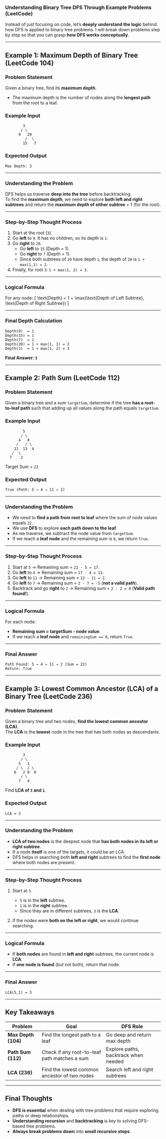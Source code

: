 ### **Understanding Binary Tree DFS Through Example Problems (LeetCode)**  

Instead of just focusing on code, let’s **deeply understand the logic** behind how DFS is applied to binary tree problems. I will break down problems step by step so that you can grasp **how DFS works conceptually**.

---

## **Example 1: Maximum Depth of Binary Tree (LeetCode 104)**  
### **Problem Statement**  
Given a binary tree, find its **maximum depth**.  
- The maximum depth is the number of nodes along the **longest path** from the root to a leaf.

### **Example Input**
```
        3
       / \
      9   20
         /  \
        15   7
```
### **Expected Output**  
```
Max Depth: 3
```

---

### **Understanding the Problem**
DFS helps us traverse **deep into the tree** before backtracking.  
To find the **maximum depth**, we need to explore **both left and right subtrees** and return the **maximum depth of either subtree** + 1 (for the root).

---

### **Step-by-Step Thought Process**
1. Start at the root (`3`).
2. Go **left** to `9`. It has no children, so its depth is `1`.
3. Go **right** to `20`.
   - Go **left** to `15` (Depth = 1).
   - Go **right** to `7` (Depth = 1).
   - Since both subtrees of `20` have depth `1`, the depth of `20` is `1 + max(1,1) = 2`.
4. Finally, for root `3`: `1 + max(1, 2) = 3`.

---

### **Logical Formula**
For any node:
\[
\text{Depth} = 1 + \max(\text{Depth of Left Subtree}, \text{Depth of Right Subtree})
\]

---

### **Final Depth Calculation**
```
Depth(9)  = 1
Depth(15) = 1
Depth(7)  = 1
Depth(20) = 1 + max(1, 1) = 2
Depth(3)  = 1 + max(1, 2) = 3
```
**Final Answer: `3`**

---

## **Example 2: Path Sum (LeetCode 112)**  
### **Problem Statement**  
Given a binary tree and a sum `targetSum`, determine if the tree **has a root-to-leaf path** such that adding up all values along the path equals `targetSum`.

### **Example Input**
```
        5
       / \
      4   8
     /   / \
    11  13  4
   /  \
  7    2
```
Target Sum = `22`

### **Expected Output**  
```
True (Path: 5 → 4 → 11 → 2)
```

---

### **Understanding the Problem**
- We need to **find a path from root to leaf** where the sum of node values equals `22`.
- We use **DFS** to explore **each path down to the leaf**.
- As we traverse, we subtract the node value from `targetSum`.
- If we reach a **leaf node** and the remaining sum is `0`, we return `True`.

---

### **Step-by-Step Thought Process**
1. Start at `5` → Remaining sum = `22 - 5 = 17`.
2. Go **left** to `4` → Remaining sum = `17 - 4 = 13`.
3. Go **left** to `11` → Remaining sum = `13 - 11 = 2`.
4. Go **left** to `7` → Remaining sum = `2 - 7 = -5` (**not a valid path**).
5. Backtrack and go **right** to `2` → Remaining sum = `2 - 2 = 0` (**Valid path found!**).

---

### **Logical Formula**
For each node:
- **Remaining sum = targetSum - node value**.
- If we reach a **leaf node** and `remainingSum == 0`, return `True`.

---

### **Final Answer**
```
Path Found: 5 → 4 → 11 → 2 (Sum = 22)
Return: True
```

---

## **Example 3: Lowest Common Ancestor (LCA) of a Binary Tree (LeetCode 236)**  
### **Problem Statement**  
Given a binary tree and two nodes, **find the lowest common ancestor (LCA)**.  
The **LCA** is the **lowest** node in the tree that has both nodes as descendants.

### **Example Input**
```
        3
       / \
      5   1
     / \  / \
    6   2 0  8
       / \
      7   4
```
Find **LCA of `5` and `1`**.

### **Expected Output**  
```
LCA = 3
```

---

### **Understanding the Problem**
- **LCA of two nodes** is the deepest node that **has both nodes in its left or right subtree**.
- If a node **itself** is one of the targets, it could be an LCA.
- DFS helps in searching both **left and right** subtrees to find the **first node** where both nodes are present.

---

### **Step-by-Step Thought Process**
1. Start at `3`.  
   - `5` is in the **left** subtree.
   - `1` is in the **right** subtree.
   - Since they are in different subtrees, `3` is the **LCA**.
   
2. If the nodes were **both on the left or right**, we would continue searching.

---

### **Logical Formula**
- If **both nodes** are found in **left and right** subtrees, the current node is **LCA**.
- If **one node is found** (but not both), return that node.

---

### **Final Answer**
```
LCA(5,1) = 3
```

---

## **Key Takeaways**
| Problem               | Goal                                  | DFS Role |
|----------------------|--------------------------------|----------|
| **Max Depth (104)** | Find the longest path to a leaf | Go deep and return max depth |
| **Path Sum (112)** | Check if any root-to-leaf path matches a sum | Explore paths, backtrack when needed |
| **LCA (236)** | Find the lowest common ancestor of two nodes | Search left and right subtrees |

---

## **Final Thoughts**
- **DFS is essential** when dealing with tree problems that require exploring paths or deep relationships.
- **Understanding recursion** and **backtracking** is key to solving DFS-based tree problems.
- **Always break problems down** into **small recursive steps**.


